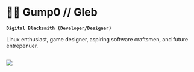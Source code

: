 # 👨‍💻 Gump0 // Gleb

**`Digital Blacksmith (Developer/Designer)`**

Linux enthusiast, game designer, aspiring software craftsmen, and future entrepenuer.

![](https://media.tenor.com/ua2pghKGg4YAAAAC/lucky-star-anime.gif)
---

<!---
Gump0/Gump0 is a ✨ special ✨ repository because its `README.md` (this file) appears on your GitHub profile.
You can click the Preview link to take a look at your changes.
--->
